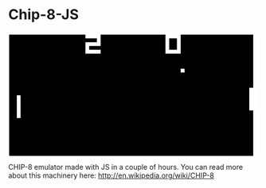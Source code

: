Chip-8-JS
=========
![Alt text](/img/chip-8.png "Pong")
CHIP-8 emulator made with JS in a couple of hours.
You can read more about this machinery here: http://en.wikipedia.org/wiki/CHIP-8

